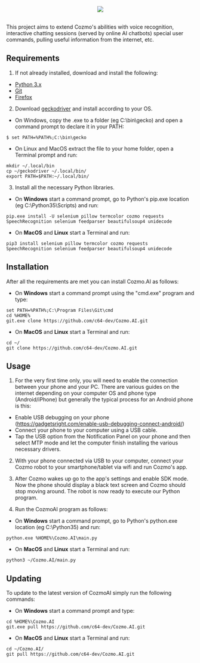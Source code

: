 <div align="middle"><img src="https://preview.redd.it/vkrxx5pzg8541.jpg?width=608&format=pjpg&auto=webp&s=352a35c3c4faab0c6978f4c2a0dd6738a62cbca7"></div>
<br />

This project aims to extend Cozmo's abilities with voice recognition, interactive chatting sessions (served by online AI chatbots) special user commands, pulling useful information from the internet, etc.


## Requirements

1. If not already installed, download and install the following:
- <a href="https://www.python.org/downloads/">Python 3.x</a>
- <a href="https://git-scm.com/downloads">Git</a>
- <a href="https://www.mozilla.org/en-US/firefox/new/">Firefox</a>

2. Download <a href="https://github.com/mozilla/geckodriver/releases/latest">geckodriver</a> and install according to your OS.
- On Windows, copy the .exe to a folder (eg C:\bin\gecko) and open a command prompt to declare it in your PATH:<br />
```
$ set PATH=%PATH%;C:\bin\gecko
```

- On Linux and MacOS extract the file to your home folder, open a Terminal prompt and run:
```
mkdir ~/.local/bin
cp ~/geckodriver ~/.local/bin/
export PATH=$PATH:~/.local/bin/
```

3. Install all the necessary Python libraries. 
- On <b>Windows</b> start a command prompt, go to Python's pip.exe location (eg C:\Python35\Scripts\) and run:
```
pip.exe install -U selenium pillow termcolor cozmo requests SpeechRecognition selenium feedparser beautifulsoup4 unidecode
```

- On <b>MacOS</b> and <b>Linux</b> start a Terminal and run:
```
pip3 install selenium pillow termcolor cozmo requests SpeechRecognition selenium feedparser beautifulsoup4 unidecode
```


## Installation 

After all the requirements are met you can install Cozmo.AI as follows:<br />
- On <b>Windows</b> start a command prompt using the "cmd.exe" program and type:
```
set PATH=%PATH%;C:\Program Files\Git\cmd
cd %HOME%
git.exe clone https://github.com/c64-dev/Cozmo.AI.git
```

- On <b>MacOS</b> and <b>Linux</b> start a Terminal and run:
```
cd ~/
git clone https://github.com/c64-dev/Cozmo.AI.git
```


## Usage 

1. For the very first time only, you will need to enable the connection between your phone and your PC.
There are various guides on the internet depending on your computer OS and phone type (Android/iPhone) but generally the typical process for an Android phone is this:
- Enable USB debugging on your phone (https://gadgetsright.com/enable-usb-debugging-connect-android/)
- Connect your phone to your computer using a USB cable. 
- Tap the USB option from the Notification Panel on your phone and then select MTP mode and let the computer finish installing the various necessary drivers.

2. With your phone connected via USB to your computer, connect your Cozmo robot to your smartphone/tablet via wifi and run Cozmo's app. 

3. After Cozmo wakes up go to the app's settings and enable SDK mode. Now the phone should display a black text screen and Cozmo should stop moving around. The robot is now ready to execute our Python program.

4. Run the CozmoAI program as follows:<br />
- On <b>Windows</b> start a command prompt, go to Python's python.exe location (eg C:\Python35\) and run:
```
python.exe %HOME%\Cozmo.AI\main.py
```

- On <b>MacOS</b> and <b>Linux</b> start a Terminal and run:
```
python3 ~/Cozmo.AI/main.py
```

## Updating 

To update to the latest version of CozmoAI simply run the following commands:
- On <b>Windows</b> start a command prompt and type:
```
cd %HOME%\Cozmo.AI
git.exe pull https://github.com/c64-dev/Cozmo.AI.git
```

- On <b>MacOS</b> and <b>Linux</b> start a Terminal and run:
```
cd ~/Cozmo.AI/
git pull https://github.com/c64-dev/Cozmo.AI.git
```
